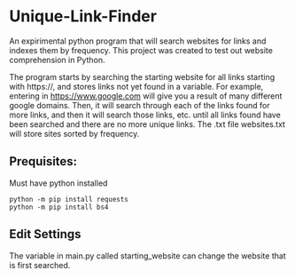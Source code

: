 # Unique-Link-Finder
An expirimental python program that will search websites for links and indexes them by frequency.  This project was created to test out website comprehension in Python.

The program starts by searching the starting website for all links starting with https://, and stores links not yet found in a variable.  For example, entering in https://www.google.com will give you a result of many different google domains. Then, it will search through each of the links found for more links, and then it will search those links, etc. until all links found have been searched and there are no more unique links. The .txt file websites.txt will store sites sorted by frequency.



## Prequisites:

Must have python installed

    python -m pip install requests
    python -m pip install bs4

## Edit Settings
The variable in main.py called starting_website can change the website that is first searched.
